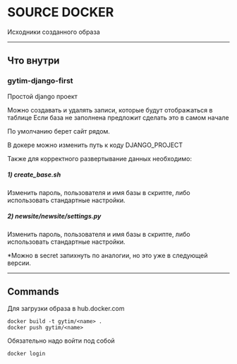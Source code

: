 # SOURCE DOCKER
 Исходники созданного образа
 
***
## Что внутри

### gytim-django-first
Простой django проект

Можно создавать и удалять записи, которые будут отображаться в таблице
Если база не заполнена предложит сделать это в самом начале

По умолчанию берет сайт рядом.

В докере можно изменить путь к коду DJANGO_PROJECT


Также для корректного развертывание данных необходимо:

##### 1) create_base.sh
  Изменить пароль, пользователя и имя базы в скрипте, либо использовать стандартные настройки.

##### 2) newsite/newsite/settings.py
  Изменить пароль, пользователя и имя базы в скрипте, либо использовать стандартные настройки.


*Можно в secret запихнуть по аналогии, но это уже в следующей версии.

***
## Commands

Для загрузки образа в hub.docker.com

```
docker build -t gytim/<name> .
docker push gytim/<name>
```

Обязательно надо войти под собой

```
docker login
```
